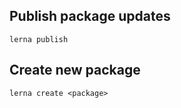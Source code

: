 ## Publish package updates
```
lerna publish
```

## Create new package
```
lerna create <package>
```
